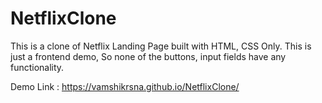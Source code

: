 # NetflixClone

This is a clone of Netflix Landing Page built with HTML, CSS Only. This is just a frontend demo, So none of the buttons, input fields have any functionality.

Demo Link : https://vamshikrsna.github.io/NetflixClone/
